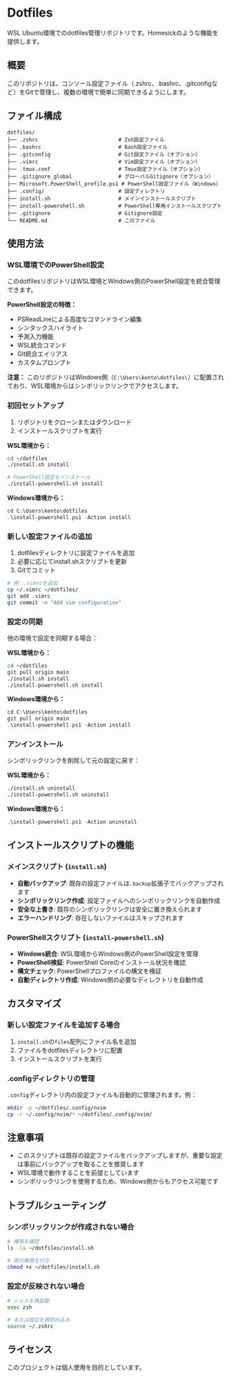 # Dotfiles

WSL Ubuntu環境でのdotfiles管理リポジトリです。Homesickのような機能を提供します。

## 概要

このリポジトリは、コンソール設定ファイル（.zshrc、.bashrc、.gitconfigなど）をGitで管理し、複数の環境で簡単に同期できるようにします。

## ファイル構成

```
dotfiles/
├── .zshrc                          # Zsh設定ファイル
├── .bashrc                         # Bash設定ファイル
├── .gitconfig                      # Git設定ファイル（オプション）
├── .vimrc                          # Vim設定ファイル（オプション）
├── .tmux.conf                      # Tmux設定ファイル（オプション）
├── .gitignore_global               # グローバルGitignore（オプション）
├── Microsoft.PowerShell_profile.ps1 # PowerShell設定ファイル（Windows）
├── .config/                        # 設定ディレクトリ
├── install.sh                      # メインインストールスクリプト
├── install-powershell.sh           # PowerShell専用インストールスクリプト
├── .gitignore                      # Gitignore設定
└── README.md                       # このファイル
```

## 使用方法

### WSL環境でのPowerShell設定

このdotfilesリポジトリはWSL環境とWindows側のPowerShell設定を統合管理できます。

**PowerShell設定の特徴：**
- PSReadLineによる高度なコマンドライン編集
- シンタックスハイライト
- 予測入力機能
- WSL統合コマンド
- Git統合エイリアス
- カスタムプロンプト

**注意：** このリポジトリはWindows側（`C:\Users\kento\dotfiles\`）に配置されており、WSL環境からはシンボリックリンクでアクセスします。

### 初回セットアップ

1. リポジトリをクローンまたはダウンロード
2. インストールスクリプトを実行

**WSL環境から：**
```bash
cd ~/dotfiles
./install.sh install

# PowerShell設定もインストール
./install-powershell.sh install
```

**Windows環境から：**
```powershell
cd C:\Users\kento\dotfiles
.\install-powershell.ps1 -Action install
```

### 新しい設定ファイルの追加

1. dotfilesディレクトリに設定ファイルを追加
2. 必要に応じてinstall.shスクリプトを更新
3. Gitでコミット

```bash
# 例：.vimrcを追加
cp ~/.vimrc ~/dotfiles/
git add .vimrc
git commit -m "Add vim configuration"
```

### 設定の同期

他の環境で設定を同期する場合：

**WSL環境から：**
```bash
cd ~/dotfiles
git pull origin main
./install.sh install
./install-powershell.sh install
```

**Windows環境から：**
```powershell
cd C:\Users\kento\dotfiles
git pull origin main
.\install-powershell.ps1 -Action install
```

### アンインストール

シンボリックリンクを削除して元の設定に戻す：

**WSL環境から：**
```bash
./install.sh uninstall
./install-powershell.sh uninstall
```

**Windows環境から：**
```powershell
.\install-powershell.ps1 -Action uninstall
```

## インストールスクリプトの機能

### メインスクリプト (`install.sh`)
- **自動バックアップ**: 既存の設定ファイルは`.backup`拡張子でバックアップされます
- **シンボリックリンク作成**: 設定ファイルへのシンボリックリンクを自動作成
- **安全な上書き**: 既存のシンボリックリンクは安全に置き換えられます
- **エラーハンドリング**: 存在しないファイルはスキップされます

### PowerShellスクリプト (`install-powershell.sh`)
- **Windows統合**: WSL環境からWindows側のPowerShell設定を管理
- **PowerShell検証**: PowerShell Coreのインストール状況を確認
- **構文チェック**: PowerShellプロファイルの構文を検証
- **自動ディレクトリ作成**: Windows側の必要なディレクトリを自動作成

## カスタマイズ

### 新しい設定ファイルを追加する場合

1. `install.sh`の`files`配列にファイル名を追加
2. ファイルをdotfilesディレクトリに配置
3. インストールスクリプトを実行

### .configディレクトリの管理

`.config`ディレクトリ内の設定ファイルも自動的に管理されます。例：

```bash
mkdir -p ~/dotfiles/.config/nvim
cp -r ~/.config/nvim/* ~/dotfiles/.config/nvim/
```

## 注意事項

- このスクリプトは既存の設定ファイルをバックアップしますが、重要な設定は事前にバックアップを取ることを推奨します
- WSL環境で動作することを前提としています
- シンボリックリンクを使用するため、Windows側からもアクセス可能です

## トラブルシューティング

### シンボリックリンクが作成されない場合

```bash
# 権限を確認
ls -la ~/dotfiles/install.sh

# 実行権限を付与
chmod +x ~/dotfiles/install.sh
```

### 設定が反映されない場合

```bash
# シェルを再起動
exec zsh

# または設定を再読み込み
source ~/.zshrc
```

## ライセンス

このプロジェクトは個人使用を目的としています。